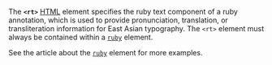 The **`<rt>`** [HTML](https://developer.mozilla.org/en-US/docs/Web/HTML) element specifies the ruby text component of a ruby annotation, which is used to provide pronunciation, translation, or transliteration information for East Asian typography. The `<rt>` element must always be contained within a [`ruby`](ruby!) element.

See the article about the [`ruby`](ruby!) element for more examples.
